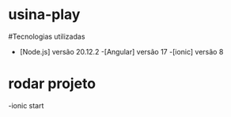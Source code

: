 # usina-play


#Tecnologias utilizadas
- [Node.js] versão 20.12.2
-[Angular] versão 17
-[ionic] versão 8

# rodar projeto

-ionic start
